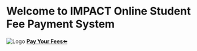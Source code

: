 <html>
<head>
<body>
<h1><b>Welcome to IMPACT Online Student Fee Payment System</b></h1>
<picture><img src="https://www.inovedu.net/gallery/upload_documents/img_1633346529.png" alt="Logo" style="width:auto;"></picture>
<a href="https://www.onlinesbi.sbi/sbicollect/icollecthome.htm?corpID=5368415"><b>Pay Your Fees⬅️</b></a>
</body>
</head>
</html>

